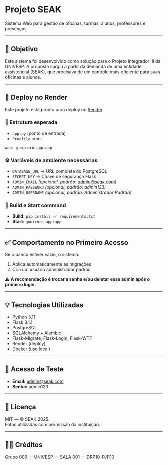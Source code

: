 # Projeto SEAK

Sistema Web para gestão de oficinas, turmas, alunos, professores e presenças.

---

## 🎯 Objetivo

Este sistema foi desenvolvido como solução para o Projeto Integrador III da UNIVESP. A proposta surgiu a partir da demanda de uma entidade assistencial (SEAK), que precisava de um controle mais eficiente para suas oficinas e alunos.

---

## 🚀 Deploy no Render

Este projeto está pronto para deploy no [Render](https://render.com).

### 📁 Estrutura esperada

- `app.py` (ponto de entrada)
- `Procfile` com:

```text
web: gunicorn app:app
```

### ⚙️ Variáveis de ambiente necessárias

- `DATABASE_URL` → URL completa do PostgreSQL
- `SECRET_KEY` → Chave de segurança Flask
- `ADMIN_EMAIL` *(opcional, padrão: admin@seak.com)*
- `ADMIN_PASSWORD` *(opcional, padrão: admin123)*
- `ADMIN_USERNAME` *(opcional, padrão: Administrador Padrão)*

### 🧱 Build e Start command

- **Build:** `pip install -r requirements.txt`
- **Start:** `gunicorn app:app`

---

## ✅ Comportamento no Primeiro Acesso

Se o banco estiver vazio, o sistema:

1. Aplica automaticamente as migrações
2. Cria um usuário administrador padrão

⚠️ **A recomendação é trocar a senha e/ou deletar esse admin após o primeiro login.**

---

## 💡 Tecnologias Utilizadas

- Python 3.11
- Flask 3.1.1
- PostgreSQL
- SQLAlchemy + Alembic
- Flask-Migrate, Flask-Login, Flask-WTF
- Render (deploy)
- Docker (uso local)

---

## 👥 Acesso de Teste

- **Email:** admin@seak.com  
- **Senha:** admin123

---

## 🪪 Licença

MIT — © SEAK 2025.  
Fotos utilizadas com permissão da instituição.

---

## 👨‍💻 Créditos

Grupo 009 — UNIVESP — SALA 001 — DRP10-PJI110
